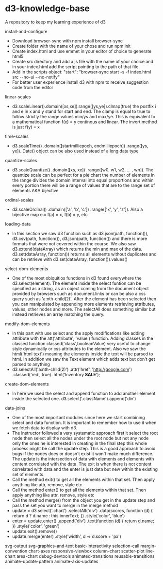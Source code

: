 # d3-knowledge-base

A repository to keep my learning experience of d3

install-and-configure

- Download browser-sync with npm install browser-sync
- Create folder with the name of your chose and run npm init
- Create index.html and use emmet in your editor of choice to generate html5
- Create src directory and add a js file with the name of your choice and in your index.html add the script pointing to the path of that file.
- Add in the scripts object: "start": "browser-sync start -s -f index.html src --no-ui --no-notify"
- For better user experience install d3 with npm to receive suggestion code from the editor

linear-scales

- d3.scaleLinear().domain([xs,xe]).range([ys,ye]).clmap(true) the postfix i and e in x and y stand for start and end. The clamp is equal to true to follow strictly the range values min/ys and max/ye.
  This is equivalent to a mathematical function f(x) = y continous and linear. The invert method is just f(y) = x

time-scales

- d3.scaleTime() .domain([startmilliepoch, endmilliepoch]) .range([ys, ye]). Date() object can be also used instead of a long data type

quantize-scales

- d3.scaleQuantize() .domain([xs, xe]) .range([w0, w1, w2, ... , wn]). The quantize scale can be perfect for a pie chart the number of elements in the range divides the domain interval into equal
  proportions and within every portion there will be a range of values that are to the range set of elements AKA bijective

ordinal-scales

- d3.scaleOrdinal() .domain(['a', 'b', 'c']) .range(['x', 'y', 'z']). Also a bijective map e.x f(a) = x, f(b) = y, etc

loading-data

- In this section we saw d3 function such as d3.json(path, function()), d3.csv(path, function()), d3.json(path, function()) and there is more formats that were not covered within the course.
  We also saw d3.extend(dataArray) which returns the min and max of the data. d3.set(dataArray, function()) returns all elements without duplicates and can be retrieve with
  d3.set(dataArray, function()).values()

select-dom-elements

- One of the most obiquitios functions in d3 found everywhere the d3.select(element).
  The element inside the select funtion can be specified as a string, as an object coming from the document object provided by browsers such as document.links or can be also a css query such
  as 'a:nth-child(2)'. After the element has been selected then you can manipulated by appending more elements retrieving attributes, values, other nodes and more.
  The selectAll does something similar but instead retrieves an array matching the query.

modify-dom-elements

- In this part with use select and the apply modifications like adding attribute with the att('attribute', 'value') function. Adding classes in the classed function classed('class',booleanValue)
  very useful to change style dynamically or css attributes to the element. Also we saw the html('html text') meaning the elements inside the text will be parsed to html. In addition we saw
  the Text element which adds text but don't get parsed to anything
- d3.selectAll('a:nth-child(2)') .attr('href', 'http://google.com') .classed('red', true) .html('Inventory <b>SALE</b>');

create-dom-elements

- In here we used the select and append function to add another element inside the selected one. d3.select('.className').append('div')

data-joins

- One of the most important modules since here we start combining select and data function. It is important to remember how to use it when we fetch data to display with d3.
- The instructor followed a very systematic approach first it select the root node then select all the nodes under the root node but not any node only the ones he is interested
  in creating in the final step this whole process might be call the update step. This is a good approach to avoid bugs if the nodes does or doesn't exist it won't make much difference.
  The update is the intersection of data with elements and elements with content correlated with the data. The exit is when there is not content correlated with data and the enter
  is just data but new within the existing set of elements.
- Call the method exit() to get all the elements within that set. Then apply anything like attr, remove, style etc
- Call the method enter() to get all the elements within that set. Then apply anything like attr, remove, style etc
- Call the method merge() from the object you get in the update step and pass the set you want to merge in the merge method
- update = d3.select('.chart') .selectAll('div') .data(scores, function (d) { return d ? d.name : this.innerText; }) .style('color', 'blue')
- enter = update.enter() .append('div') .text(function (d) { return d.name; }) .style('color', 'green')
- update.exit().remove()
- update.merge(enter) .style('width', d => d.score + 'px')

svg-output
svg-graphics-and-text
basic-interactivity
selection-call
margin-convention
chart-axes
responsive-viewbox
column-chart
scatter-plot
line-chart
area-chart
debug-devtools
animated-transitions
reusable-transitions
animate-update-pattern
animate-axis-updates
